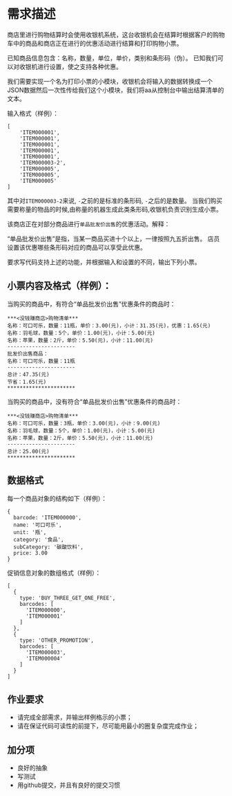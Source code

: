 需求描述
=======

商店里进行购物结算时会使用收银机系统，这台收银机会在结算时根据客户的购物车中的商品和商店正在进行的优惠活动进行结算和打印购物小票。

已知商品信息包含：名称，数量，单位，单价，类别和条形码（伪）。 
已知我们可以对收银机进行设置，使之支持各种优惠。

我们需要实现一个名为打印小票的小模块，收银机会将输入的数据转换成一个JSON数据然后一次性传给我们这个小模块，我们将aa从控制台中输出结算清单的文本。

输入格式（样例）：

```
[
    'ITEM000001',
    'ITEM000001',
    'ITEM000001',
    'ITEM000001',
    'ITEM000001',
    'ITEM000003-2',
    'ITEM000005',
    'ITEM000005',
    'ITEM000005'
]
```

其中对`ITEM000003-2`来说, `-`之前的是标准的条形码, `-`之后的是数量。 
当我们购买需要称量的物品的时候,由称量的机器生成此类条形码,收银机负责识别生成小票。

该商店正在对部分商品进行`单品批发价出售`的优惠活动。解释：

“单品批发价出售”是指，当某一商品买进十个以上，一律按照九五折出售。
店员设置该优惠哪些条形码对应的商品可以享受此优惠。

要求写代码支持上述的功能，并根据输入和设置的不同，输出下列小票。

小票内容及格式（样例）：
-------------------

当购买的商品中，有符合“单品批发价出售”优惠条件的商品时：

```
***<没钱赚商店>购物清单***
名称：可口可乐，数量：11瓶，单价：3.00(元)，小计：31.35(元)，优惠：1.65(元)
名称：羽毛球，数量：5个，单价：1.00(元)，小计：5.00(元)
名称：苹果，数量：2斤，单价：5.50(元)，小计：11.00(元)
----------------------
批发价出售商品：
名称：可口可乐，数量：11瓶
----------------------
总计：47.35(元)
节省：1.65(元)
**********************
```

当购买的商品中，没有符合“单品批发价出售”优惠条件的商品时：

```
***<没钱赚商店>购物清单***
名称：可口可乐，数量：3瓶，单价：3.00(元)，小计：9.00(元)
名称：羽毛球，数量：5个，单价：1.00(元)，小计：5.00(元)
名称：苹果，数量：2斤，单价：5.50(元)，小计：11.00(元)
----------------------
总计：25.00(元)
**********************
```

数据格式
-------

每一个商品对象的结构如下（样例）：

```
{
  barcode: 'ITEM000000',
  name: '可口可乐',
  unit: '瓶',
  category: '食品',
  subCategory: '碳酸饮料',
  price: 3.00
}
```

促销信息对象的数组格式（样例）：

```
[
  {
    type: 'BUY_THREE_GET_ONE_FREE',
    barcodes: [
      'ITEM000000',
      'ITEM000001'
    ]
  },
  {
    type: 'OTHER_PROMOTION',
    barcodes: [
      'ITEM000003',
      'ITEM000004'
    ]
  }
]
```

作业要求
-------

- 请完成全部需求，并输出样例格示的小票；
- 请在保证代码可读性的前提下，尽可能用最小的圈复杂度完成作业；

加分项
-----

- 良好的抽象
- 写测试
- 用github提交，并且有良好的提交习惯